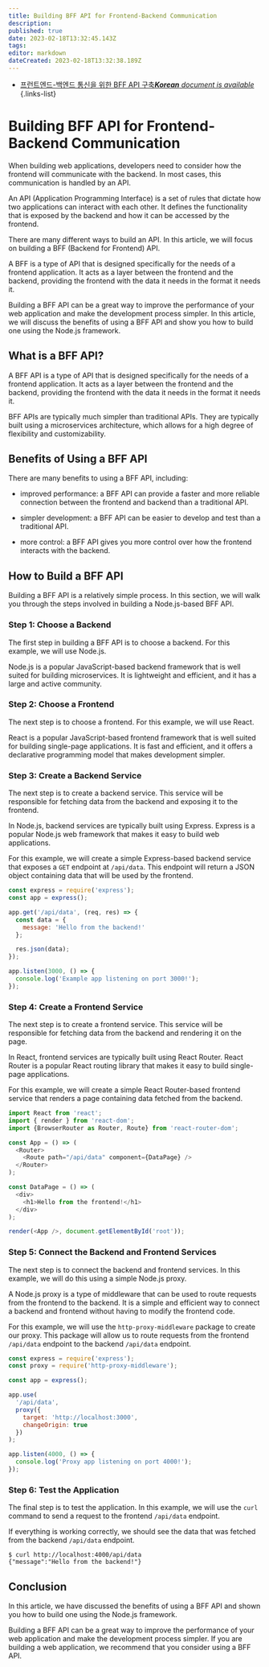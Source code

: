 ```yaml
---
title: Building BFF API for Frontend-Backend Communication
description: 
published: true
date: 2023-02-18T13:32:45.143Z
tags: 
editor: markdown
dateCreated: 2023-02-18T13:32:38.189Z
---
```


- [프런트엔드-백엔드 통신을 위한 BFF API 구축***Korean** document is available*](/ko/Knowledge-base/Backend/building-bff-api-for-frontend-backend-communication)
{.links-list}


# Building BFF API for Frontend-Backend Communication

When building web applications, developers need to consider how the frontend will communicate with the backend. In most cases, this communication is handled by an API.

An API (Application Programming Interface) is a set of rules that dictate how two applications can interact with each other. It defines the functionality that is exposed by the backend and how it can be accessed by the frontend.

There are many different ways to build an API. In this article, we will focus on building a BFF (Backend for Frontend) API.

A BFF is a type of API that is designed specifically for the needs of a frontend application. It acts as a layer between the frontend and the backend, providing the frontend with the data it needs in the format it needs it.

Building a BFF API can be a great way to improve the performance of your web application and make the development process simpler. In this article, we will discuss the benefits of using a BFF API and show you how to build one using the Node.js framework.

## What is a BFF API?

A BFF API is a type of API that is designed specifically for the needs of a frontend application. It acts as a layer between the frontend and the backend, providing the frontend with the data it needs in the format it needs it.

BFF APIs are typically much simpler than traditional APIs. They are typically built using a microservices architecture, which allows for a high degree of flexibility and customizability.

## Benefits of Using a BFF API

There are many benefits to using a BFF API, including:

- improved performance: a BFF API can provide a faster and more reliable connection between the frontend and backend than a traditional API.

- simpler development: a BFF API can be easier to develop and test than a traditional API.

- more control: a BFF API gives you more control over how the frontend interacts with the backend.

## How to Build a BFF API

Building a BFF API is a relatively simple process. In this section, we will walk you through the steps involved in building a Node.js-based BFF API.

### Step 1: Choose a Backend

The first step in building a BFF API is to choose a backend. For this example, we will use Node.js.

Node.js is a popular JavaScript-based backend framework that is well suited for building microservices. It is lightweight and efficient, and it has a large and active community.

### Step 2: Choose a Frontend

The next step is to choose a frontend. For this example, we will use React.

React is a popular JavaScript-based frontend framework that is well suited for building single-page applications. It is fast and efficient, and it offers a declarative programming model that makes development simpler.

### Step 3: Create a Backend Service

The next step is to create a backend service. This service will be responsible for fetching data from the backend and exposing it to the frontend.

In Node.js, backend services are typically built using Express. Express is a popular Node.js web framework that makes it easy to build web applications.

For this example, we will create a simple Express-based backend service that exposes a `GET` endpoint at `/api/data`. This endpoint will return a JSON object containing data that will be used by the frontend.

```javascript
const express = require('express');
const app = express();

app.get('/api/data', (req, res) => {
  const data = {
    message: 'Hello from the backend!'
  };

  res.json(data);
});

app.listen(3000, () => {
  console.log('Example app listening on port 3000!');
});
```

### Step 4: Create a Frontend Service

The next step is to create a frontend service. This service will be responsible for fetching data from the backend and rendering it on the page.

In React, frontend services are typically built using React Router. React Router is a popular React routing library that makes it easy to build single-page applications.

For this example, we will create a simple React Router-based frontend service that renders a page containing data fetched from the backend.

```javascript
import React from 'react';
import { render } from 'react-dom';
import {BrowserRouter as Router, Route} from 'react-router-dom';

const App = () => (
  <Router>
    <Route path="/api/data" component={DataPage} />
  </Router>
);

const DataPage = () => (
  <div>
    <h1>Hello from the frontend!</h1>
  </div>
);

render(<App />, document.getElementById('root'));
```

### Step 5: Connect the Backend and Frontend Services

The next step is to connect the backend and frontend services. In this example, we will do this using a simple Node.js proxy.

A Node.js proxy is a type of middleware that can be used to route requests from the frontend to the backend. It is a simple and efficient way to connect a backend and frontend without having to modify the frontend code.

For this example, we will use the `http-proxy-middleware` package to create our proxy. This package will allow us to route requests from the frontend `/api/data` endpoint to the backend `/api/data` endpoint.

```javascript
const express = require('express');
const proxy = require('http-proxy-middleware');

const app = express();

app.use(
  '/api/data',
  proxy({
    target: 'http://localhost:3000',
    changeOrigin: true
  })
);

app.listen(4000, () => {
  console.log('Proxy app listening on port 4000!');
});
```

### Step 6: Test the Application

The final step is to test the application. In this example, we will use the `curl` command to send a request to the frontend `/api/data` endpoint.

If everything is working correctly, we should see the data that was fetched from the backend `/api/data` endpoint.

```
$ curl http://localhost:4000/api/data
{"message":"Hello from the backend!"}
```

## Conclusion

In this article, we have discussed the benefits of using a BFF API and shown you how to build one using the Node.js framework.

Building a BFF API can be a great way to improve the performance of your web application and make the development process simpler. If you are building a web application, we recommend that you consider using a BFF API.